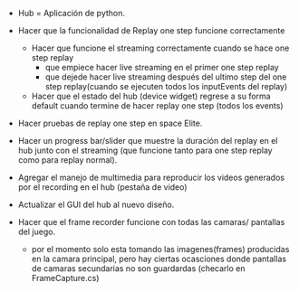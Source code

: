 - Hub = Aplicación de python.

- Hacer que la funcionalidad de Replay one step funcione correctamente
	- Hacer que funcione el streaming correctamente cuando se hace one step replay
		- que empiece hacer live streaming en el primer one step replay
		- que dejede hacer live streaming después del ultimo step del one step replay(cuando se ejecuten todos los inputEvents del replay)
	- Hacer que el estado del hub (device widget) regrese a su forma default cuando termine de hacer replay one step (todos los events)
- Hacer pruebas de replay one step en space Elite.
- Hacer un progress bar/slider que muestre la duración del replay en el hub junto con el streaming (que funcione tanto para one step replay como para replay normal).
- Agregar el manejo de multimedia para reproducir los videos generados por el recording en el hub (pestaña de video)
- Actualizar el GUI del hub al nuevo diseño.
- Hacer que el frame recorder funcione con todas las camaras/ pantallas del juego.
	- por el momento solo esta tomando las imagenes(frames) producidas en la camara principal, pero hay ciertas ocasciones donde pantallas de camaras secundarias no son guardardas (checarlo en FrameCapture.cs)